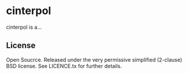 cinterpol
=========

cinterpol is a...

## License
Open Soucrce. Released under the very permissive simplified (2-clause) BSD license. See LICENCE.tx for further details.
